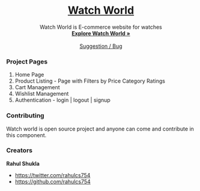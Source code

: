 <h1 align="center">
  <a href="https://watchrs.netlify.app/">
   Watch World
  </a>
</h1>

<p align="center">
    Watch World is E-commerce website for watches
  <br>
  <a href="https://watchrs.netlify.app/"><strong>Explore Watch World »</strong></a>
  <br>
  <br>
  <a href="https://watchrs.netlify.app/">Suggestion / Bug</a>
  </p>

### Project Pages
1. Home Page
2. Product Listing - Page with Filters by Price Category Ratings
4. Cart Management
5. Wishlist Management
6. Authentication - login | logout | signup

### Contributing

Watch world is open source project and anyone can come and contribute in this component.


### Creators

**Rahul Shukla**

- <https://twitter.com/rahulcs754>
- <https://github.com/rahulcs754>
